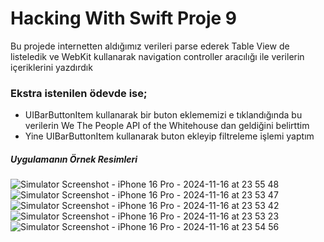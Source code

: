 # Hacking With Swift Proje 9

Bu projede internetten aldığımız verileri parse ederek Table View de listeledik ve WebKit kullanarak navigation controller aracılığı ile
verilerin içeriklerini yazdırdık

### Ekstra istenilen ödevde ise;
* UIBarButtonItem kullanarak bir buton eklememizi e tıklandığında bu verilerin We The People API of the Whitehouse dan geldiğini belirttim
* Yine UIBarButtonItem kullanarak buton ekleyip filtreleme işlemi yaptım

##### Uygulamanın Örnek Resimleri
![Simulator Screenshot - iPhone 16 Pro - 2024-11-16 at 23 55 48](https://github.com/user-attachments/assets/816a2825-9511-4a35-b158-e3bc890e7cd5)
![Simulator Screenshot - iPhone 16 Pro - 2024-11-16 at 23 53 47](https://github.com/user-attachments/assets/d35fba7a-0248-4674-bce3-3690ff5400f9)
![Simulator Screenshot - iPhone 16 Pro - 2024-11-16 at 23 53 42](https://github.com/user-attachments/assets/1e9a797a-c3bb-4fe9-a02d-c1b084afa6ac)
![Simulator Screenshot - iPhone 16 Pro - 2024-11-16 at 23 53 23](https://github.com/user-attachments/assets/dc42062d-85f9-492d-8678-16a13207150e)
![Simulator Screenshot - iPhone 16 Pro - 2024-11-16 at 23 54 56](https://github.com/user-attachments/assets/5c1672ac-c9cd-4589-994c-457597562e05)
